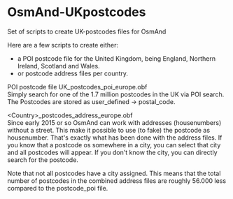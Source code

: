 # OsmAnd-UKpostcodes
Set of scripts to create UK-postcodes files for OsmAnd

Here are a few scripts to create either:
- a POI postcode file for the United Kingdom, being England, Northern Ireland, Scotland and Wales.
- or postcode address files per country.
 
POI postcode file UK_postcodes_poi_europe.obf<br>
Simply search for one of the 1.7 million postcodes in the UK via POI search.
The Postcodes are stored as user_defined -> postal_code.

\<Country\>_postcodes_address_europe.obf<br>
Since early 2015 or so OsmAnd can work with addresses (housenumbers) without a street. This make it possible to use (to fake) the postcode as housenumber. That's exactly what has been done with the address files.
If you know that a postcode os somewhere in a city, you can select that city and all postcodes will appear. If you don't know the city, you can directly search for the postcode.

Note that not all postcodes have a city assigned. This means that the total number of postcodes in the combined address files are roughly 56.000 less compared to the postcode_poi file.
